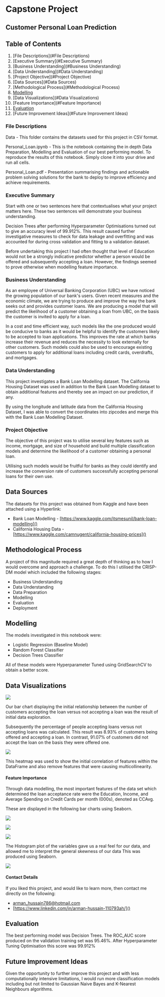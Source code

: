 # Capstone Project   
## Customer Personal Loan Prediction 
## Table of Contents
1. [File Descriptions](#File Descriptions)
2. [Executive Summary](#Executive Summary)
3. [Business Understanding](#Business Understanding)
4. [Data Understanding](#Data Understanding)
5. [Project Objective](#Project Objective)
6. [Data Sources](#Data Sources)
7. [Methodological Process](#Methodological Process)
8. [Modelling](#Modelling)
9. [Data Visualizations](#Data Visualizations)
10. [Feature Importance](#Feature Importance)
11. [Evaluation](#Evaluation)
12. [Future Improvement Ideas](#Future Improvement Ideas)


### File Descriptions
Data - This folder contains the datasets used for this project in CSV format.

Personal_Loan.ipynb - This is the notebook containing the in depth Data Preparation, Modelling and Evaluation of our best performing model. To reproduce the results of this notebook. Simply clone it into your drive and run all cells.

Personal_Loan.pdf - Presentation summarising findings and actionable problem solving solutions for the bank to deploy to improve efficiency and achieve requirements.

### Executive Summary

Start with one or two sentences here that contextualises what your project matters here.
These two sentences will demonstrate your business understanding. 

Decision Trees after performing Hyperparameter Optimisations turned out to give an accuracy level of 99.912%. This result caused further investigative measures to check for data leakage and overfitting and was accounted for during cross validation and fitting to a validation dataset.

Before undertaking this project I had often thought that level of Education would not be a strongly indicative predictor whether a person would be offered and subsequently accepting a loan. However, the findings seemed to prove otherwise when modelling feature importance.

### Business Understanding
As an employee of Universal Banking Corporation (UBC) we have noticed the growing population of our bank's users. Given recent measures and the economic climate, we are trying to produce and improve the way the bank seeks out and provides customer loans. We are producing a model that will predict the likelihood of a customer obtaining a loan from UBC, on the basis the customer is invited to apply for a loan. 

In a cost and time efficient way, such models like the one produced would be conducive to banks as it would be helpful to identify the customers likely to be accepted to loan applications. This improves the rate at which banks increase their revenue and reduces the necessity to look externally for other customers. Such models could also be used to encourage existing customers to apply for additional loans including credit cards, overdrafts, and mortgages.

### Data Understanding

This project investigates a Bank Loan Modelling dataset. The California Housing Dataset was used in addition to the Bank Loan Modelling dataset to obtain additional features and thereby see an impact on our prediction, if any. 

By using the longitude and latitude data from the California Housing Dataset, I was able to convert the coordinates into zipcodes and merge this with the Bank Loan Modelling Dataset.

### Project Objective

The objective of this project was to utilise several key features such as income, mortgage, and size of household and build multiple classification models and determine the likelihood of a customer obtaining a personal loan. 

Utilising such models would be fruitful for banks as they could identify and increase the conversion rate of customers successfully accepting personal loans for their own use.

## Data Sources
The datasets for this project was obtained from Kaggle and have been attached using a Hyperlink:

- Bank Loan Modelling - [https://www.kaggle.com/itsmesunil/bank-loan-modelling]()
- California Housing Data -  [https://www.kaggle.com/camnugent/california-housing-prices]()

## Methodological Process

A project of this magnitude required a great depth of thinking as to how I would overcome and approach a challenge. To do this I utilised the CRISP-DM model which included the following stages:

- Business Understanding
- Data Understanding
- Data Preparation
- Modelling
- Evaluation
- Deployment

## Modelling

The models investigated in this notebook were:

- Logistic Regression (Baseline Model)
- Random Forest Classifier
- Decision Trees Classifier 

All of these models were Hyperparameter Tuned using GridSearchCV to obtain a better score.

## Data Visualizations

![](Images/Acceptance.png)

Our bar chart displaying the initial relationship between the number of customers accepting the loan versus not accepting a loan was the result of initial data exploration. 

Subsequently the percentage of people accepting loans versus not accepting loans was calculated. This result was 8.93% of customers being offered and accepting a loan. In contrast, 91.07% of customers did not accept the loan on the basis they were offered one.

![](Images/HeatMap.png)

This heatmap was used to show the initial correlation of features within the DataFrame and also remove features that were causing multicollinearity. 

#### Feature Importance

Through data modelling, the most important features of the data set which determined the loan acceptance rate were the Education, Income, and Average Spending on Credit Cards per month (000s), denoted as CCAvg.

These are displayed in the following bar charts using Seaborn.

![](Images/Education.png)

![](Images/Income.png)

![](Images/CCAvg.png)

The Histogram plot of the variables gave us a real feel for our data, and allowed me to interpret the general skewness of our data This was produced using Seaborn.

![](Images/Histplot.png)

#### Contact Details

If you liked this project, and would like to learn more, then contact me directly on the following:

* [arman_hussain786@hotmail.com]()
* [https://www.linkedin.com/in/arman-hussain-110793ah/]()

## Evaluation

The best performing model was Decision Trees. The ROC_AUC score produced on the validation training set was 95.46%. After Hyperparameter Tuning Optimisation this score was 99.912%

## Future Improvement Ideas

Given the opportunity to further improve this project and with less computationally intensive limitations, I would run more classification models including but not limited to Gaussian Naive Bayes and K-Nearest Neighbours algorithms.
